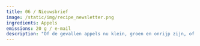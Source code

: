 ```yaml
---
title: 06 / Nieuwsbrief
image: /static/img/recipe_newsletter.png
ingredients: Appels
emissions: 20 g / e-mail
description: "Of de gevallen appels nu klein, groen en onrijp zijn, of gerijpt en klaar om geoogst te worden: ze zijn het resultaat van de natuurlijke verkleining van bomen. Dit moment wordt “juni drop” genoemd. Een inbox kan soms erg lijken op de grond onder een boom: bezaaid met nieuwsbrieven die ongelezen blijven tot het volgende seizoen of worden verwijderd zonder gelezen te worden. Ontvangt u e-mail van afzenders waarvoor u zich niet heeft aangemeld? Aan het einde van een e-mail moet altijd een link 'uitschrijven' staan. Schenk jezelf een glaasje limonade in, meld je af voor al die ongelezen nieuwsbrieven en bespaar tot 60 kg CO2-uitstoot in een jaar (wat gelijk staat aan de productie van 1 kg rundvlees)!"
---
```

